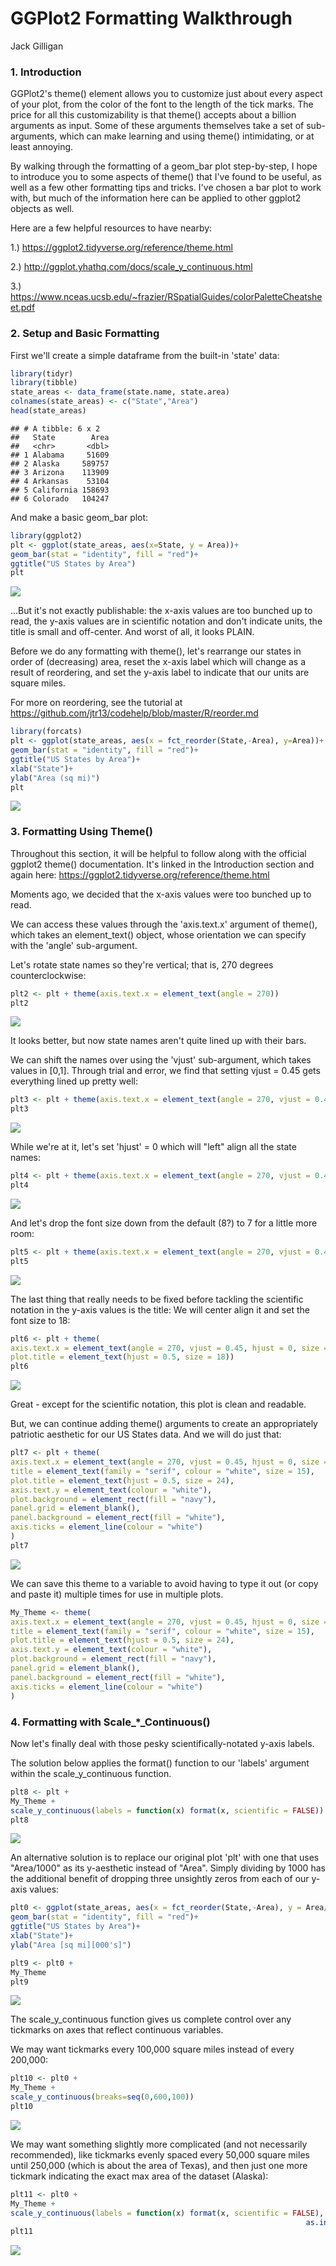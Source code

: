 GGPlot2 Formatting Walkthrough
================
Jack Gilligan

### 1. Introduction

GGPlot2's theme() element allows you to customize just about every aspect of your plot, from the color of the font to the length of the tick marks. The price for all this customizability is that theme() accepts about a billion arguments as input. Some of these arguments themselves take a set of sub-arguments, which can make learning and using theme() intimidating, or at least annoying.

By walking through the formatting of a geom\_bar plot step-by-step, I hope to introduce you to some aspects of theme() that I've found to be useful, as well as a few other formatting tips and tricks. I've chosen a bar plot to work with, but much of the information here can be applied to other ggplot2 objects as well.

Here are a few helpful resources to have nearby:

1.) <https://ggplot2.tidyverse.org/reference/theme.html>

2.) <http://ggplot.yhathq.com/docs/scale_y_continuous.html>

3.) <https://www.nceas.ucsb.edu/~frazier/RSpatialGuides/colorPaletteCheatsheet.pdf>

### 2. Setup and Basic Formatting

First we'll create a simple dataframe from the built-in 'state' data:

``` r
library(tidyr)
library(tibble)
state_areas <- data_frame(state.name, state.area)
colnames(state_areas) <- c("State","Area")
head(state_areas)
```

    ## # A tibble: 6 x 2
    ##   State        Area
    ##   <chr>       <dbl>
    ## 1 Alabama     51609
    ## 2 Alaska     589757
    ## 3 Arizona    113909
    ## 4 Arkansas    53104
    ## 5 California 158693
    ## 6 Colorado   104247

And make a basic geom\_bar plot:

``` r
library(ggplot2)
plt <- ggplot(state_areas, aes(x=State, y = Area))+
geom_bar(stat = "identity", fill = "red")+
ggtitle("US States by Area")
plt
```

![](EDAV_CC_files/figure-markdown_github/unnamed-chunk-2-1.png?raw=true)

...But it's not exactly publishable: the x-axis values are too bunched up to read, the y-axis values are in scientific notation and don't indicate units, the title is small and off-center. And worst of all, it looks PLAIN.

Before we do any formatting with theme(), let's rearrange our states in order of (decreasing) area, reset the x-axis label which will change as a result of reordering, and set the y-axis label to indicate that our units are square miles.

For more on reordering, see the tutorial at <https://github.com/jtr13/codehelp/blob/master/R/reorder.md>

``` r
library(forcats)
plt <- ggplot(state_areas, aes(x = fct_reorder(State,-Area), y=Area))+
geom_bar(stat = "identity", fill = "red")+
ggtitle("US States by Area")+
xlab("State")+
ylab("Area (sq mi)")
plt
```

![](EDAV_CC_files/figure-markdown_github/unnamed-chunk-3-1.png)

### 3. Formatting Using Theme()

Throughout this section, it will be helpful to follow along with the official ggplot2 theme() documentation. It's linked in the Introduction section and again here: <https://ggplot2.tidyverse.org/reference/theme.html>

Moments ago, we decided that the x-axis values were too bunched up to read.

We can access these values through the 'axis.text.x' argument of theme(), which takes an element\_text() object, whose orientation we can specify with the 'angle' sub-argument.

Let's rotate state names so they're vertical; that is, 270 degrees counterclockwise:

``` r
plt2 <- plt + theme(axis.text.x = element_text(angle = 270))
plt2
```

![](EDAV_CC_files/figure-markdown_github/unnamed-chunk-4-1.png)

It looks better, but now state names aren't quite lined up with their bars.

We can shift the names over using the 'vjust' sub-argument, which takes values in \[0,1\]. Through trial and error, we find that setting vjust = 0.45 gets everything lined up pretty well:

``` r
plt3 <- plt + theme(axis.text.x = element_text(angle = 270, vjust = 0.45))
plt3
```

![](EDAV_CC_files/figure-markdown_github/unnamed-chunk-5-1.png)

While we're at it, let's set 'hjust' = 0 which will "left" align all the state names:

``` r
plt4 <- plt + theme(axis.text.x = element_text(angle = 270, vjust = 0.45, hjust = 0))
plt4
```

![](EDAV_CC_files/figure-markdown_github/unnamed-chunk-6-1.png)

And let's drop the font size down from the default (8?) to 7 for a little more room:

``` r
plt5 <- plt + theme(axis.text.x = element_text(angle = 270, vjust = 0.45, hjust = 0, size = 7))
plt5
```

![](EDAV_CC_files/figure-markdown_github/unnamed-chunk-7-1.png)

The last thing that really needs to be fixed before tackling the scientific notation in the y-axis values is the title: We will center align it and set the font size to 18:

``` r
plt6 <- plt + theme(
axis.text.x = element_text(angle = 270, vjust = 0.45, hjust = 0, size = 7),
plot.title = element_text(hjust = 0.5, size = 18))
plt6
```

![](EDAV_CC_files/figure-markdown_github/unnamed-chunk-8-1.png)

Great - except for the scientific notation, this plot is clean and readable.

But, we can continue adding theme() arguments to create an appropriately patriotic aesthetic for our US States data. And we will do just that:

``` r
plt7 <- plt + theme(
axis.text.x = element_text(angle = 270, vjust = 0.45, hjust = 0, size = 8, colour = "white"),
title = element_text(family = "serif", colour = "white", size = 15),
plot.title = element_text(hjust = 0.5, size = 24),
axis.text.y = element_text(colour = "white"),
plot.background = element_rect(fill = "navy"),
panel.grid = element_blank(),
panel.background = element_rect(fill = "white"),
axis.ticks = element_line(colour = "white")
)
plt7
```

![](EDAV_CC_files/figure-markdown_github/unnamed-chunk-9-1.png)

We can save this theme to a variable to avoid having to type it out (or copy and paste it) multiple times for use in multiple plots.

``` r
My_Theme <- theme(
axis.text.x = element_text(angle = 270, vjust = 0.45, hjust = 0, size = 8, colour = "white"),
title = element_text(family = "serif", colour = "white", size = 15),
plot.title = element_text(hjust = 0.5, size = 24),
axis.text.y = element_text(colour = "white"),
plot.background = element_rect(fill = "navy"),
panel.grid = element_blank(),
panel.background = element_rect(fill = "white"),
axis.ticks = element_line(colour = "white")
)
```

### 4. Formatting with Scale\_\*\_Continuous()

Now let's finally deal with those pesky scientifically-notated y-axis labels.

The solution below applies the format() function to our 'labels' argument within the scale\_y\_continuous function.

``` r
plt8 <- plt + 
My_Theme +
scale_y_continuous(labels = function(x) format(x, scientific = FALSE))
plt8
```

![](EDAV_CC_files/figure-markdown_github/unnamed-chunk-11-1.png)

An alternative solution is to replace our original plot 'plt' with one that uses "Area/1000" as its y-aesthetic instead of "Area". Simply dividing by 1000 has the additional benefit of dropping three unsightly zeros from each of our y-axis values:

``` r
plt0 <- ggplot(state_areas, aes(x = fct_reorder(State,-Area), y = Area/1000))+
geom_bar(stat = "identity", fill = "red")+
ggtitle("US States by Area")+
xlab("State")+
ylab("Area [sq mi][000's]")

plt9 <- plt0 +
My_Theme 
plt9
```

![](EDAV_CC_files/figure-markdown_github/unnamed-chunk-12-1.png)

The scale\_y\_continuous function gives us complete control over any tickmarks on axes that reflect continuous variables.

We may want tickmarks every 100,000 square miles instead of every 200,000:

``` r
plt10 <- plt0 + 
My_Theme +
scale_y_continuous(breaks=seq(0,600,100))
plt10
```

![](EDAV_CC_files/figure-markdown_github/unnamed-chunk-13-1.png)

We may want something slightly more complicated (and not necessarily recommended), like tickmarks evenly spaced every 50,000 square miles until 250,000 (which is about the area of Texas), and then just one more tickmark indicating the exact max area of the dataset (Alaska):

``` r
plt11 <- plt0 + 
My_Theme +
scale_y_continuous(labels = function(x) format(x, scientific = FALSE), breaks=c(seq(0,250,50),
                                                                  as.integer(max(state_areas$Area/1000))))
plt11
```

![](EDAV_CC_files/figure-markdown_github/unnamed-chunk-14-1.png)
